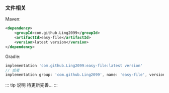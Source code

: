 ### 文件相关

Maven:
~~~xml
<dependency>
    <groupId>com.github.Ling2099</groupId>
    <artifactId>easy-file</artifactId>
    <version>latest version</version>
</dependency>
~~~

Gradle:
~~~gradle
implementation 'com.github.Ling2099:easy-file:latest version'
// 或者
implementation group: 'com.github.Ling2099', name: 'easy-file', version: 'latest version'
~~~

::: tip 说明
待更新完善...
:::